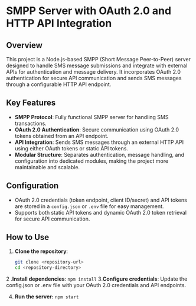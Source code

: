 # SMPP Server with OAuth 2.0 and HTTP API Integration

## Overview

This project is a Node.js-based SMPP (Short Message Peer-to-Peer) server designed to handle SMS message submissions and integrate with external APIs for authentication and message delivery. It incorporates OAuth 2.0 authentication for secure API communication and sends SMS messages through a configurable HTTP API endpoint.

## Key Features

- **SMPP Protocol**: Fully functional SMPP server for handling SMS transactions.
- **OAuth 2.0 Authentication**: Secure communication using OAuth 2.0 tokens obtained from an API endpoint.
- **API Integration**: Sends SMS messages through an external HTTP API using either OAuth tokens or static API tokens.
- **Modular Structure**: Separates authentication, message handling, and configuration into dedicated modules, making the project more maintainable and scalable.

## Configuration

- OAuth 2.0 credentials (token endpoint, client ID/secret) and API tokens are stored in a `config.json` or `.env` file for easy management.
- Supports both static API tokens and dynamic OAuth 2.0 token retrieval for secure API communication.

## How to Use

1. **Clone the repository**:
   ```bash
   git clone <repository-url>
   cd <repository-directory>


2 .**Install dependencies**:
  ```npm install```
3.**Configure credentials**:
Update the config.json or .env file with your OAuth 2.0 credentials and API endpoints.

4. **Run the server:**
   ```npm start```

